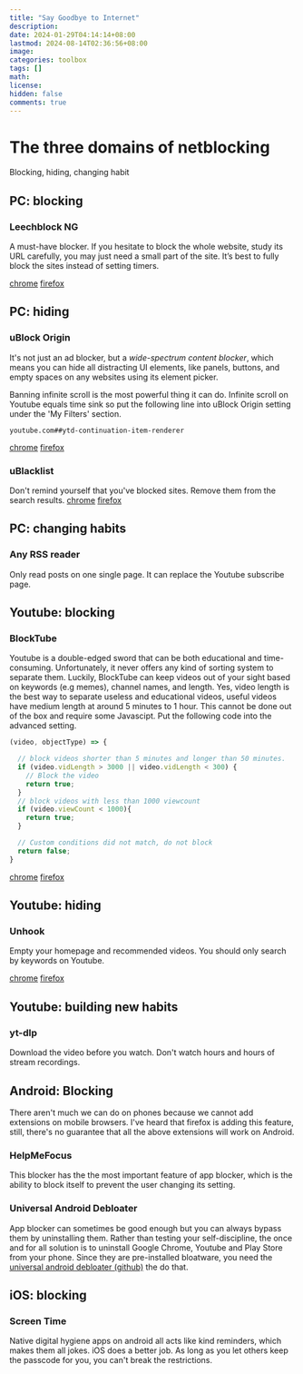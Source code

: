 ```yaml
---
title: "Say Goodbye to Internet"
description: 
date: 2024-01-29T04:14:14+08:00
lastmod: 2024-08-14T02:36:56+08:00
image: 
categories: toolbox
tags: []
math: 
license: 
hidden: false
comments: true
---
```


# The three domains of netblocking
Blocking, hiding, changing habit 

## PC: blocking
### Leechblock NG
A must-have blocker. If you hesitate to block the whole website, study its URL carefully, you may just need a small part of the site. It’s best to fully block the sites instead of setting timers.

[chrome](https://chromewebstore.google.com/detail/leechblock-ng/blaaajhemilngeeffpbfkdjjoefldkok) [firefox](https://addons.mozilla.org/en-US/firefox/addon/leechblock-ng)
## PC: hiding
### uBlock Origin
It's not just an ad blocker, but a *wide-spectrum content blocker*, which means you can hide all distracting UI elements, like panels, buttons, and empty spaces on any websites using its element picker.

Banning infinite scroll is the most powerful thing it can do. Infinite scroll on Youtube equals time sink so put the following line into uBlock Origin setting under the 'My Filters' section.

```
youtube.com##ytd-continuation-item-renderer
```

[chrome](https://chromewebstore.google.com/detail/ublock-origin/cjpalhdlnbpafiamejdnhcphjbkeiagm) [firefox](https://addons.mozilla.org/en-US/firefox/addon/ublock-origin/)
### uBlacklist
Don't remind yourself that you've blocked sites. Remove them from the search results.
[chrome](https://chromewebstore.google.com/detail/ublacklist/pncfbmialoiaghdehhbnbhkkgmjanfhe) [firefox](https://addons.mozilla.org/en-US/firefox/addon/ublacklist)
## PC: changing habits
### Any RSS reader 
Only read posts on one single page. It can replace the Youtube subscribe page.

## Youtube: blocking
### BlockTube
Youtube is a double-edged sword that can be both educational and time-consuming. Unfortunately, it never offers any kind of sorting system to separate them. Luckily, BlockTube can keep videos out of your sight based on keywords (e.g memes), channel names, and length. Yes, video length is the best way to separate useless and educational videos, useful videos have medium length at around 5 minutes to 1 hour. This cannot be done out of the box and require some Javascipt. Put the following code into the advanced setting.

```javascript
(video, objectType) => {

  // block videos shorter than 5 minutes and longer than 50 minutes.
  if (video.vidLength > 3000 || video.vidLength < 300) {
    // Block the video
    return true;
  }
  // block videos with less than 1000 viewcount
  if (video.viewCount < 1000){
    return true;
  }

  // Custom conditions did not match, do not block
  return false;
}
```
[chrome](https://chromewebstore.google.com/detail/blocktube/bbeaicapbccfllodepmimpkgecanonai) [firefox](https://addons.mozilla.org/en-US/firefox/addon/blocktube/)
## Youtube: hiding

### Unhook
Empty your homepage and recommended videos. You should only search by keywords on Youtube.

[chrome](https://chromewebstore.google.com/detail/unhook-remove-youtube-rec/khncfooichmfjbepaaaebmommgaepoid) [firefox](https://addons.mozilla.org/en-US/firefox/addon/youtube-recommended-videos/)
## Youtube: building new habits
### yt-dlp
Download the video before you watch. Don't watch hours and hours of stream recordings.

## Android: Blocking

There aren't much we can do on phones because we cannot add extensions on mobile browsers. I've heard that firefox is adding this feature, still, there's no guarantee that all the above extensions will work on Android.
### HelpMeFocus
This blocker has the the most important feature of app blocker, which is the ability to block itself to prevent the user changing its setting.
### Universal Android Debloater
App blocker can sometimes be good enough but you can always bypass them by uninstalling them. Rather than testing your self-discipline, the once and for all solution is to uninstall Google Chrome, Youtube and Play Store from your phone. Since they are pre-installed bloatware, you need the [universal android debloater (github)](https://github.com/0x192/universal-android-debloater) the do that.
## iOS: blocking
### Screen Time
Native digital hygiene apps on android all acts like kind reminders, which makes them all jokes. iOS does a better job. As long as you let others keep the passcode for you, you can't break the restrictions.


